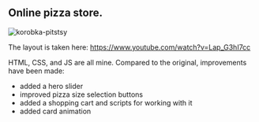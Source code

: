 ## Online pizza store. 
![korobka-pitstsy](https://user-images.githubusercontent.com/79040401/112958159-dc073780-914a-11eb-9d37-24732d0a5934.jpg)

The layout is taken here:
https://www.youtube.com/watch?v=Lap_G3hI7cc

HTML, CSS, and JS are all mine.
Compared to the original, improvements have been made:
- added a hero slider
- improved pizza size selection buttons
- added a shopping cart and scripts for working with it
- added card animation
